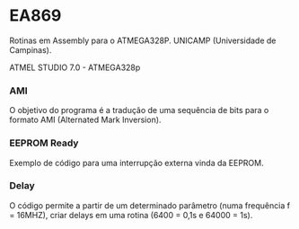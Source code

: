 # EA869
Rotinas em Assembly para o ATMEGA328P. UNICAMP (Universidade de Campinas).

ATMEL STUDIO 7.0 - ATMEGA328p

<h3>AMI</h3>
O objetivo do programa é a tradução de uma sequência de bits para o formato AMI (Alternated Mark Inversion).

<h3>EEPROM Ready</h3>

Exemplo de código para uma interrupção externa vinda da EEPROM.

<h3>Delay</h3>
O código permite a partir de um determinado parâmetro (numa frequência f = 16MHZ), criar delays em uma rotina (6400 = 0,1s e 64000 = 1s).
